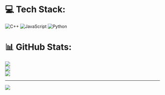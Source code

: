 
# 💻 Tech Stack:
![C++](https://img.shields.io/badge/c++-%2300599C.svg?style=for-the-badge&logo=c%2B%2B&logoColor=white) ![JavaScript](https://img.shields.io/badge/javascript-%23323330.svg?style=for-the-badge&logo=javascript&logoColor=%23F7DF1E) ![Python](https://img.shields.io/badge/python-3670A0?style=for-the-badge&logo=python&logoColor=ffdd54)
# 📊 GitHub Stats:
![](https://github-readme-stats.vercel.app/api?username=ShivanshBhargava&theme=dark&hide_border=false&include_all_commits=false&count_private=false)<br/>
![](https://nirzak-streak-stats.vercel.app/?user=ShivanshBhargava&theme=dark&hide_border=false)<br/>
![](https://github-readme-stats.vercel.app/api/top-langs/?username=ShivanshBhargava&theme=dark&hide_border=false&include_all_commits=false&count_private=false&layout=compact)

---
[![](https://visitcount.itsvg.in/api?id=ShivanshBhargava&icon=0&color=0)](https://visitcount.itsvg.in)

<!-- Proudly created with GPRM ( https://gprm.itsvg.in ) -->
